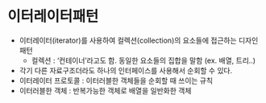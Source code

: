 # 이터레이터패턴

- 이터레이터(iterator)를 사용하여 컬렉션(collection)의 요소들에 접근하는 디자인 패턴
    - 컬렉션 : ‘컨테이너’라고도 함. 동일한 요소들의 집합을 말함 (ex. 배열, 트리..)
- 각기 다른 자료구조더라도 하나의 인터페이스를 사용해서 순회할 수 있다.
- 이터레이터 프로토콜 : 이터러블한 객체들을 순회할 때 쓰이는 규칙
- 이터러블한 객체 : 반복가능한 객체로 배열을 일반화한 객체
